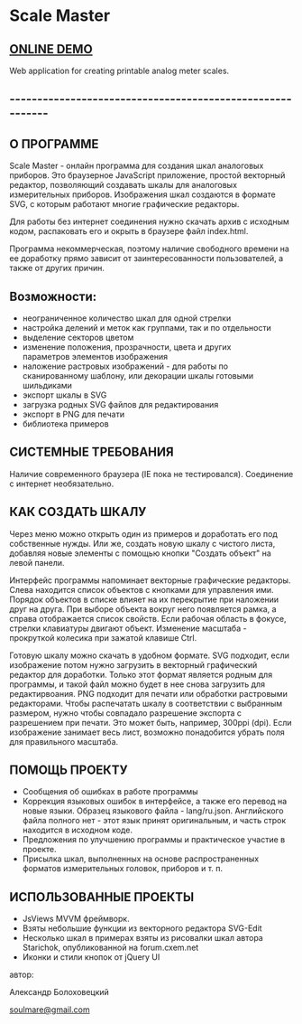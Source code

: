 # Scale Master
## [ONLINE DEMO](https://soulmare.github.io/scale_master/)

Web application for creating printable analog meter scales.

## ----------------------------------------------------------

## О ПРОГРАММЕ
Scale Master - онлайн программа для создания шкал аналоговых приборов.
Это браузерное JavaScript приложение, простой векторный редактор, позволяющий создавать шкалы для аналоговых измерительных приборов. Изображения шкал создаются в формате SVG, с которым работают многие графические редакторы.

Для работы без интернет соединения нужно скачать архив с исходным кодом, распаковать его и окрыть в браузере файл index.html.

Программа некоммерческая, поэтому наличие свободного времени на ее доработку прямо зависит от заинтересованности пользователей, а также от других причин.

## Возможности:

- неограниченное количество шкал для одной стрелки
- настройка делений и меток как группами, так и по отдельности
- выделение секторов цветом
- изменение положения, прозрачности, цвета и других параметров элементов изображения
- наложение растровых изображений - для работы по сканированному шаблону, или декорации шкалы готовыми шильдиками
- экспорт шкалы в SVG
- загрузка родных SVG файлов для редактирования
- экспорт в PNG для печати
- библиотека примеров

## СИСТЕМНЫЕ ТРЕБОВАНИЯ
Наличие современного браузера (IE пока не тестировался). Соединение с интернет необязательно.


## КАК СОЗДАТЬ ШКАЛУ
Через меню можно открыть один из примеров и доработать его под собственные нужды. Или же, создать новую шкалу с чистого листа, добавляя новые элементы с помощью кнопки "Создать объект" на левой панели.

Интерфейс программы напоминает векторные графические редакторы. Слева находится список объектов с кнопками для управления ими. Порядок объектов в списке влияет на их перекрытие при наложении друг на друга. При выборе объекта вокруг него появляется рамка, а справа отображается список свойств. Если рабочая область в фокусе, стрелки клавиатуры двигают объект. Изменение масштаба - прокруткой колесика при зажатой клавише Ctrl.

Готовую шкалу можно скачать в удобном формате. SVG подходит, если изображение потом нужно загрузить в векторный графический редактор для доработки. Только этот формат является родным для программы, и такой файл можно будет в нее снова загрузить для редактирвоания. PNG подходит для печати или обработки растровыми редакторами. Чтобы распечатать шкалу в соответствии с выбранным размером, нужно чтобы совпадало разрешение экспорта с разрешением при печати. Это может быть, например, 300ppi (dpi). Если изображение занимает весь лист, возможно понадобится убрать поля для правильного масштаба.

## ПОМОЩЬ ПРОЕКТУ
- Сообщения об ошибках в работе программы
- Коррекция языковых ошибок в интерфейсе, а также его перевод на новые языки. Образец языкового файла - lang/ru.json. Английского файла полного нет - этот язык принят оригинальным, и часть строк находится в исходном коде.
- Предложения по улучшению программы и практическое участие в проекте.
- Присылка шкал, выполненных на основе распространенных форматов измерительных головок, приборов и т. п.

## ИСПОЛЬЗОВАННЫЕ ПРОЕКТЫ
- JsViews MVVM фреймворк.
- Взяты небольшие функции из векторного редактора SVG-Edit
- Несколько шкал в примерах взяты из рисовалки шкал автора Starichok, опубликованной на forum.cxem.net
- Иконки и стили кнопок от jQuery UI


автор:

Александр Болоховецкий

soulmare@gmail.com

